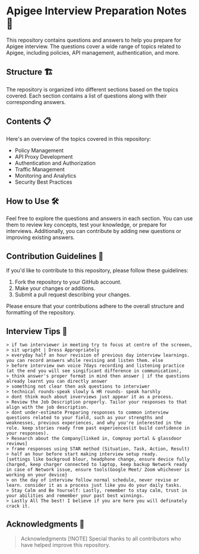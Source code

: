 # Apigee Interview Preparation Notes 📝

This repository contains questions and answers to help you prepare for Apigee interview. The questions cover a wide range of topics related to Apigee, including policies, API management, authentication, and more.

## Structure 🏗️

The repository is organized into different sections based on the topics covered. Each section contains a list of questions along with their corresponding answers.

## Contents 📋

Here's an overview of the topics covered in this repository:

- Policy Management
- API Proxy Development
- Authentication and Authorization
- Traffic Management
- Monitoring and Analytics
- Security Best Practices

## How to Use 🛠️

Feel free to explore the questions and answers in each section. You can use them to review key concepts, test your knowledge, or prepare for interviews. Additionally, you can contribute by adding new questions or improving existing answers.

## Contribution Guidelines 🤝

If you'd like to contribute to this repository, please follow these guidelines:

1. Fork the repository to your GitHub account.
2. Make your changes or additions.
3. Submit a pull request describing your changes.

Please ensure that your contributions adhere to the overall structure and formatting of the repository.

## Interview Tips 📄
```
> if two interviewer in meeting try to focus at centre of the screeen, 
> sit upright | Dress Appropriately
> everyday half an hour revision of previous day interview learnings. you can record answers while revising and listen them. else 
> before interview own voice 7days recording and listening practice (at the end you will see singificant difference in communication), 
> think answer's proper format in mind then answer | if the questions already learnt you can directly answer
> something not clear then ask questions to interviwer
> technical rounds-speak slowly & HR rounds- speak harshly
> dont think much about inverviews just appear it as a process.
> Review the Job Description properly. Tailor your responses to that align with the job description.
> dont under-estimate Preparing responses to common interview questions related to your field, such as your strengths and weaknesses, previous experiences, and why you're interested in the role. keep stories ready from past experiences(it build confidence in your responses).
> Research about the Company[linked in, Compnay portal & glassdoor reviews]
> frame responses using STAR method (Situation, Task, Action, Result)
> half an hour before start making interview setup ready.
[settings like backgroud blour, headphone change, ensure device fully charged, keep charger connected to laptop, keep backup Network ready in case of Network issue, ensure tools(Google Meet/ Zoom whichever is working on your device}
> on the day of interview follow normal schedule, never revise or learn. consider it as a process just like you do your daily tasks.
> Stay Calm and Be Yourself: Lastly, remember to stay calm, trust in your abilities and remember your past best winnings.
> Lastly All The best! I believe if you are here you will definately crack it.
```

## Acknowledgments 🙏

> Acknowledgments [!NOTE]
> Special thanks to all contributors who have helped improve this repository.

